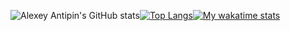 ![Alexey Antipin's GitHub stats](https://github-readme-stats.vercel.app/api?username=scottyfionnghall&show_icons=true&theme=dracula)[![Top Langs](https://github-readme-stats.vercel.app/api/top-langs/?username=scottyfionnghall&theme=dracula&layout=compact)](https://github.com/anuraghazra/github-readme-stats)[![My wakatime stats](https://github-readme-stats.vercel.app/api/wakatime?username=@scottyfionnghall&theme=dracula)](https://github.com/anuraghazra/github-readme-stats)

